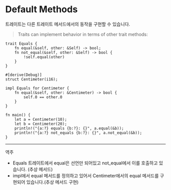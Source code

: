 # Default Methods

트레이트는 다른 트레이트 메서드에서의 동작을 구현할 수 있습니다.
> Traits can implement behavior in terms of other trait methods:

```rust,editable
trait Equals {
    fn equal(&self, other: &Self) -> bool;
    fn not_equal(&self, other: &Self) -> bool {
        !self.equal(other)
    }
}

#[derive(Debug)]
struct Centimeter(i16);

impl Equals for Centimeter {
    fn equal(&self, other: &Centimeter) -> bool {
        self.0 == other.0
    }
}

fn main() {
    let a = Centimeter(10);
    let b = Centimeter(20);
    println!("{a:?} equals {b:?}: {}", a.equal(&b));
    println!("{a:?} not_equals {b:?}: {}", a.not_equal(&b));
}
```
---
역주
- Equals 트레이트에서 equal은 선언만 되어있고 not_equal에서 이를 호출하고 있습니다. (추상 메서드)
- impl에서 equal 메서드를 정의하고 있어서 Centimeter에서의 equal 메서드를 구현되어 있습니다.(추상 메서드 구현)

